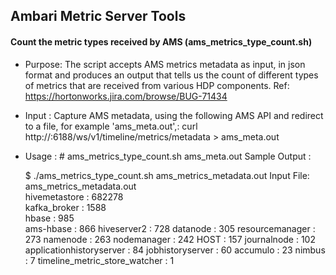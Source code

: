 ## Ambari Metric Server Tools

#### Count the metric types received by AMS (ams_metrics_type_count.sh)
- Purpose: The script accepts AMS metrics metadata as input, in json format and produces an output that tells us the count of different types of metrics that are received from various HDP components. Ref: https://hortonworks.jira.com/browse/BUG-71434
- Input  : Capture AMS metadata, using the following AMS API and redirect to a file, for example 'ams_meta.out',:
curl http://<AMS-Collector-Host>:6188/ws/v1/timeline/metrics/metadata > ams_meta.out
- Usage  :  # ams_metrics_type_count.sh ams_meta.out
Sample Output :  

    $ ./ams_metrics_type_count.sh ams_metrics_metadata.out 
    Input File: ams_metrics_metadata.out  
    hivemetastore : 682278  
    kafka_broker : 1588  
    hbase : 985  
    ams-hbase : 866 
    hiveserver2 : 728 
    datanode : 305 
    resourcemanager : 273 
    namenode : 263 
    nodemanager : 242 
    HOST : 157 
    journalnode : 102 
    applicationhistoryserver : 84 
    jobhistoryserver : 60 
    accumulo : 23 
    nimbus : 7 
    timeline_metric_store_watcher : 1  


